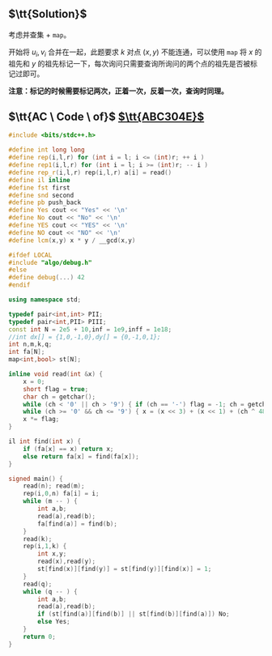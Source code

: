 ## $\tt{Solution}$

考虑并查集 + `map`。

开始将 $u_i,v_i$ 合并在一起，此题要求 $k$ 对点 $(x,y)$ 不能连通，可以使用 `map` 将 $x$ 的祖先和 $y$ 的祖先标记一下，每次询问只需要查询所询问的两个点的祖先是否被标记过即可。

**注意：标记的时候需要标记两次，正着一次，反着一次，查询时同理。**

## $\tt{AC \ Code \ of}$ [$\tt{ABC304E}$](https://www.luogu.com.cn/problem/AT_abc304_e)

```cpp
#include <bits/stdc++.h>

#define int long long
#define rep(i,l,r) for (int i = l; i <= (int)r; ++ i )
#define rep1(i,l,r) for (int i = l; i >= (int)r; -- i )
#define rep_r(i,l,r) rep(i,l,r) a[i] = read()
#define il inline
#define fst first
#define snd second
#define pb push_back
#define Yes cout << "Yes" << '\n'
#define No cout << "No" << '\n'
#define YES cout << "YES" << '\n'
#define NO cout << "NO" << '\n'
#define lcm(x,y) x * y / __gcd(x,y)

#ifdef LOCAL
#include "algo/debug.h"
#else
#define debug(...) 42
#endif

using namespace std;

typedef pair<int,int> PII;
typedef pair<int,PII> PIII;
const int N = 2e5 + 10,inf = 1e9,inff = 1e18;
//int dx[] = {1,0,-1,0},dy[] = {0,-1,0,1};
int n,m,k,q;
int fa[N];
map<int,bool> st[N];

inline void read(int &x) {
	x = 0;
	short flag = true;
	char ch = getchar();
	while (ch < '0' || ch > '9') { if (ch == '-') flag = -1; ch = getchar(); }
	while (ch >= '0' && ch <= '9') { x = (x << 3) + (x << 1) + (ch ^ 48); ch = getchar(); }
	x *= flag;
}

il int find(int x) {
	if (fa[x] == x) return x;
	else return fa[x] = find(fa[x]);
}

signed main() {
	read(n); read(m);
	rep(i,0,n) fa[i] = i;
	while (m -- ) {
		int a,b;
		read(a),read(b);
		fa[find(a)] = find(b);
	}
	read(k);
	rep(i,1,k) {
		int x,y;
		read(x),read(y);
		st[find(x)][find(y)] = st[find(y)][find(x)] = 1;
	}
	read(q);
	while (q -- ) {
		int a,b;
		read(a),read(b);
		if (st[find(a)][find(b)] || st[find(b)][find(a)]) No;
		else Yes;
	}
	return 0;
}

```